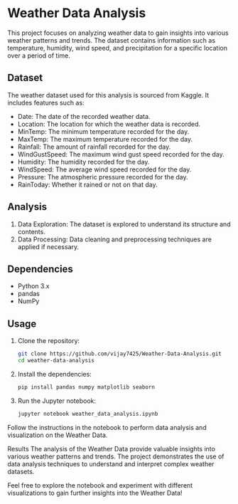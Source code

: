 # Weather Data Analysis

This project focuses on analyzing weather data to gain insights into various weather patterns and trends. The dataset contains information such as temperature, humidity, wind speed, and precipitation for a specific location over a period of time.

## Dataset
The weather dataset used for this analysis is sourced from Kaggle. It includes features such as:
- Date: The date of the recorded weather data.
- Location: The location for which the weather data is recorded.
- MinTemp: The minimum temperature recorded for the day.
- MaxTemp: The maximum temperature recorded for the day.
- Rainfall: The amount of rainfall recorded for the day.
- WindGustSpeed: The maximum wind gust speed recorded for the day.
- Humidity: The humidity recorded for the day.
- WindSpeed: The average wind speed recorded for the day.
- Pressure: The atmospheric pressure recorded for the day.
- RainToday: Whether it rained or not on that day.

## Analysis
1. Data Exploration: The dataset is explored to understand its structure and contents.
2. Data Processing: Data cleaning and preprocessing techniques are applied if necessary.


## Dependencies
- Python 3.x
- pandas
- NumPy

## Usage
1. Clone the repository:
   ```bash
   git clone https://github.com/vijay7425/Weather-Data-Analysis.git
   cd weather-data-analysis
2. Install the dependencies:
   ```bash
   pip install pandas numpy matplotlib seaborn
3. Run the Jupyter notebook:
   ```bash
   jupyter notebook weather_data_analysis.ipynb
Follow the instructions in the notebook to perform data analysis and visualization on the Weather Data.

Results
The analysis of the Weather Data provide valuable insights into various weather patterns and trends. The project demonstrates the use of data analysis  techniques to understand and interpret complex weather datasets.

Feel free to explore the notebook and experiment with different visualizations to gain further insights into the Weather Data!
